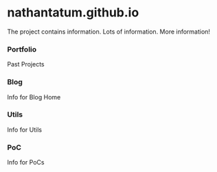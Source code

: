 # nathantatum.github.io

The project contains information.  Lots of information.  More information!

### Portfolio

Past Projects

### Blog

Info for Blog Home

### Utils

Info for Utils

### PoC

Info for PoCs

